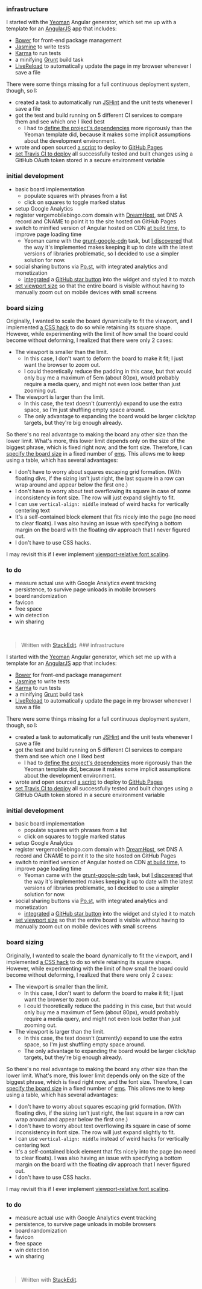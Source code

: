 ### infrastructure

I started with the [Yeoman](http://yeoman.io) Angular generator, which set me up with a template for an [AngularJS](http://angularjs.org) app that includes:

- [Bower](http://bower.io) for front-end package management
- [Jasmine](http://pivotal.github.io/jasmine) to write tests
- [Karma](http://karma-runner.github.io) to run tests
- a minifying [Grunt](http://gruntjs.com) build task
- [LiveReload](http://livereload.com) to automatically update the page in my browser whenever I save a file

There were some things missing for a full continuous deployment system, though, so I:

- created a task to automatically run [JSHint](http://jshint.com) and the unit tests whenever I save a file
- got the test and build running on 5 different CI services to compare them and see which one I liked best
	- I had to [define the project's dependencies](https://github.com/X1011/verge-mobile-bingo/compare/153d2399f...9d61731677?w=1#diff-3) more rigorously than the Yeoman template did, because it makes some implicit assumptions about the development environment.
- wrote and open sourced [a script](https://github.com/X1011/git-directory-deploy) to deploy to [GitHub Pages](http://pages.github.com)
- [set Travis CI to deploy](https://github.com/X1011/verge-mobile-bingo/compare/32c2f7818f...15f14caaee) all successfully tested and built changes using a GitHub OAuth token stored in a secure environment variable

### initial development

- basic board implementation
	- populate squares with phrases from a list
	- click on squares to toggle marked status
- setup Google Analytics
- register vergemobilebingo.com domain with [DreamHost](http://dreamhost.com), set DNS A record and CNAME to point it to the site hosted on GitHub Pages
- switch to minified version of Angular hosted on CDN [at build time](https://github.com/X1011/verge-mobile-bingo/compare/9beabadb09...caa9f1f4ba#diff-0), to improve page loading time
	- Yeoman came with the [grunt-google-cdn](https://github.com/btford/grunt-google-cdn) task, but [I discovered](https://github.com/yeoman/generator-angular/issues/266#issuecomment-25745857) that the way it's implemented makes keeping it up to date with the latest versions of libraries problematic, so I decided to use a simpler solution for now.
- social sharing buttons via [Po.st](http://po.st), with integrated analytics and monetization
	- [integrated](http://plnkr.co/zVhcfF) a [GitHub star button](http://ghbtns.com) into the widget and styled it to match
- [set viewport size](https://github.com/X1011/verge-mobile-bingo/commit/db7350ddaa6ccb50276f2af8fa2d537e8b62e975) so that the entire board is visible without having to manually zoom out on mobile devices with small screens

### board sizing

Originally, I wanted to scale the board dynamically to fit the viewport, and I implemented [a CSS hack](https://github.com/X1011/verge-mobile-bingo/commit/6db1f14de31ff2220323aaa96b0123765c6f68b5) to do so while retaining its square shape. However, while experimenting with the limit of how small the board could become without deforming, I realized that there were only 2 cases:

- The viewport is smaller than the limit.
	- In this case, I don't want to deform the board to make it fit; I just want the browser to zoom out.
	- I could theoretically reduce the padding in this case, but that would only buy me a maximum of 5em (about 80px), would probably require a media query, and might not even look better than just zooming out.
- The viewport is larger than the limit.
	- In this case, the text doesn't (currently) expand to use the extra space, so I'm just shuffling empty space around.
	- The only advantage to expanding the board would be larger click/tap targets, but they're big enough already.

So there's no real advantage to making the board any other size than the lower limit. What's more, this lower limit depends only on the size of the biggest phrase, which is fixed right now, and the font size. Therefore, I can [specify the board size](https://github.com/X1011/verge-mobile-bingo/commit/42746e1a16e70432d9c6b5888ceeea7c3e340bce) in a fixed number of [ems](http://en.wikipedia.org/wiki/Em_(typography)). This allows me to keep using a table, which has several advantages:

- I don't have to worry about squares escaping grid formation. (With floating divs, if the sizing isn't just right, the last square in a row can wrap around and appear below the first one.)
- I don't have to worry about text overflowing its square in case of some inconsistency in font size. The row will just expand slightly to fit.
- I can use `vertical-align: middle` instead of weird hacks for vertically centering text
- It's a self-contained block element that fits nicely into the page (no need to clear floats). I was also having an issue with specifying a bottom margin on the board with the floating div approach that I never figured out.
- I don't have to use CSS hacks.

I may revisit this if I ever implement [viewport-relative font scaling](http://demosthenes.info/blog/739/Creating-Responsive-Hero-Text-With-vw-Units).

### to do

- measure actual use with Google Analytics event tracking 
- persistence, to survive page unloads in mobile browsers
- board randomization
- favicon
- free space
- win detection
- win sharing

&nbsp;
> Written with [StackEdit](http://benweet.github.io/stackedit/).  ### infrastructure

I started with the [Yeoman](http://yeoman.io) Angular generator, which set me up with a template for an [AngularJS](http://angularjs.org) app that includes:

- [Bower](http://bower.io) for front-end package management
- [Jasmine](http://pivotal.github.io/jasmine) to write tests
- [Karma](http://karma-runner.github.io) to run tests
- a minifying [Grunt](http://gruntjs.com) build task
- [LiveReload](http://livereload.com) to automatically update the page in my browser whenever I save a file

There were some things missing for a full continuous deployment system, though, so I:

- created a task to automatically run [JSHint](http://jshint.com) and the unit tests whenever I save a file
- got the test and build running on 5 different CI services to compare them and see which one I liked best
	- I had to [define the project's dependencies](https://github.com/X1011/verge-mobile-bingo/compare/153d2399f...9d61731677?w=1#diff-3) more rigorously than the Yeoman template did, because it makes some implicit assumptions about the development environment.
- wrote and open sourced [a script](https://github.com/X1011/git-directory-deploy) to deploy to [GitHub Pages](http://pages.github.com)
- [set Travis CI to deploy](https://github.com/X1011/verge-mobile-bingo/compare/32c2f7818f...15f14caaee) all successfully tested and built changes using a GitHub OAuth token stored in a secure environment variable

### initial development

- basic board implementation
	- populate squares with phrases from a list
	- click on squares to toggle marked status
- setup Google Analytics
- register vergemobilebingo.com domain with [DreamHost](http://dreamhost.com), set DNS A record and CNAME to point it to the site hosted on GitHub Pages
- switch to minified version of Angular hosted on CDN [at build time](https://github.com/X1011/verge-mobile-bingo/compare/9beabadb09...caa9f1f4ba#diff-0), to improve page loading time
	- Yeoman came with the [grunt-google-cdn](https://github.com/btford/grunt-google-cdn) task, but [I discovered](https://github.com/yeoman/generator-angular/issues/266#issuecomment-25745857) that the way it's implemented makes keeping it up to date with the latest versions of libraries problematic, so I decided to use a simpler solution for now.
- social sharing buttons via [Po.st](http://po.st), with integrated analytics and monetization
	- [integrated](http://plnkr.co/zVhcfF) a [GitHub star button](http://ghbtns.com) into the widget and styled it to match
- [set viewport size](https://github.com/X1011/verge-mobile-bingo/commit/db7350ddaa6ccb50276f2af8fa2d537e8b62e975) so that the entire board is visible without having to manually zoom out on mobile devices with small screens

### board sizing

Originally, I wanted to scale the board dynamically to fit the viewport, and I implemented [a CSS hack](https://github.com/X1011/verge-mobile-bingo/commit/6db1f14de31ff2220323aaa96b0123765c6f68b5) to do so while retaining its square shape. However, while experimenting with the limit of how small the board could become without deforming, I realized that there were only 2 cases:

- The viewport is smaller than the limit.
	- In this case, I don't want to deform the board to make it fit; I just want the browser to zoom out.
	- I could theoretically reduce the padding in this case, but that would only buy me a maximum of 5em (about 80px), would probably require a media query, and might not even look better than just zooming out.
- The viewport is larger than the limit.
	- In this case, the text doesn't (currently) expand to use the extra space, so I'm just shuffling empty space around.
	- The only advantage to expanding the board would be larger click/tap targets, but they're big enough already.

So there's no real advantage to making the board any other size than the lower limit. What's more, this lower limit depends only on the size of the biggest phrase, which is fixed right now, and the font size. Therefore, I can [specify the board size](https://github.com/X1011/verge-mobile-bingo/commit/42746e1a16e70432d9c6b5888ceeea7c3e340bce) in a fixed number of [ems](http://en.wikipedia.org/wiki/Em_(typography)). This allows me to keep using a table, which has several advantages:

- I don't have to worry about squares escaping grid formation. (With floating divs, if the sizing isn't just right, the last square in a row can wrap around and appear below the first one.)
- I don't have to worry about text overflowing its square in case of some inconsistency in font size. The row will just expand slightly to fit.
- I can use `vertical-align: middle` instead of weird hacks for vertically centering text
- It's a self-contained block element that fits nicely into the page (no need to clear floats). I was also having an issue with specifying a bottom margin on the board with the floating div approach that I never figured out.
- I don't have to use CSS hacks.

I may revisit this if I ever implement [viewport-relative font scaling](http://demosthenes.info/blog/739/Creating-Responsive-Hero-Text-With-vw-Units).

### to do

- measure actual use with Google Analytics event tracking 
- persistence, to survive page unloads in mobile browsers
- board randomization
- favicon
- free space
- win detection
- win sharing

&nbsp;
> Written with [StackEdit](http://benweet.github.io/stackedit/).
